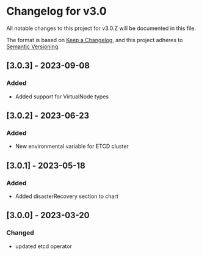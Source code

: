 # Changelog for v3.0

All notable changes to this project for v3.0.Z will be documented in this file.

The format is based on [Keep a Changelog](https://keepachangelog.com/en/1.0.0/),
and this project adheres to [Semantic Versioning](https://semver.org/spec/v2.0.0.html).


## [3.0.3] - 2023-09-08

### Added

- Added support for VirtualNode types

## [3.0.2] - 2023-06-23

### Added

- New environmental variable for ETCD cluster

## [3.0.1] - 2023-05-18

### Added

- Added disasterRecovery section to chart

## [3.0.0] - 2023-03-20

### Changed

- updated etcd operator

